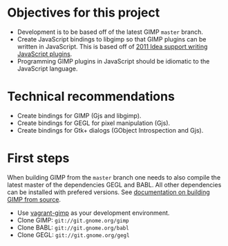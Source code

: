 # Objectives for this project

* Development is to be based off of the latest GIMP `master` branch.
* Create JavaScript bindings to libgimp so that GIMP plugins can be
  written in JavaScript.  This is based off of [2011 Idea support writing
  JavaScript plugins][jsbind-idea].
* Programming GIMP plugins in JavaScript should be idiomatic to the JavaScript
  language.

# Technical recommendations

* Create bindings for GIMP (Gjs and libgimp).
* Create bindings for GEGL for pixel manipulation (Gjs).
* Create bindings for Gtk+ dialogs (GObject Introspection and Gjs).

# First steps

When building GIMP from the `master` branch one needs to also compile the
latest master of the dependencies GEGL and BABL.  All other dependencies
can be installed with prefered versions.  See [documentation on
building GIMP from source][buildgimp].

* Use [vagrant-gimp](../README.md) as your development environment.
* Clone GIMP: `git://git.gnome.org/gimp`
* Clone BABL: `git://git.gnome.org/babl`
* Clone GEGL: `git://git.gnome.org/gegl`


[buildgimp]: http://www.gimp.org/source/
[gobject]: https://wiki.gnome.org/Projects/GObjectIntrospection
[jsbind-idea]: http://wiki.gimp.org/wiki/Hacking:GSoC/2011/Ideas#Support_writing_JavaScript_plug-ins
[jslibs]: https://wiki.gnome.org/JavaScript
[lg-gimp]: http://developer.gimp.org/api/2.0/libgimp/libgimp-Gimp.html
[lg-gimpplugin]: http://developer.gimp.org/api/2.0/libgimp/libgimp-gimpplugin.html
[perlbind]: https://metacpan.org/release/Gimp
[vagrant]: https://www.vagrantup.com/

